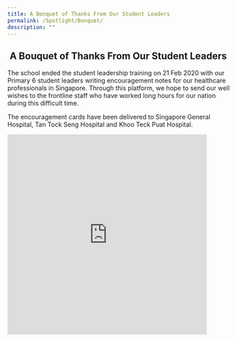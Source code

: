```yaml
---
title: A Bonquet of Thanks From Our Student Leaders
permalink: /Spotlight/Bonquet/
description: ""
---
```

## &nbsp;A Bouquet of Thanks From Our Student Leaders

The school ended the student leadership training on 21 Feb 2020 with our Primary 6 student leaders writing encouragement notes for our healthcare professionals in Singapore. Through this platform, we hope to send our well wishes to the frontline staff who have worked long hours for our nation during this difficult time.&nbsp;  
  

The encouragement cards have been delivered to Singapore General Hospital, Tan Tock Seng Hospital and Khoo Teck Puat Hospital.

<iframe allowfullscreen="true" height="451" width="448" frameborder="0" src="https://docs.google.com/presentation/d/e/2PACX-1vRJEifCyQcZF8AwKZ9_ewadpMzFQVRoJ5Lv_fV3BUiM9sCPRVpU9g_O9s-rBskM6E7gZfdBFv4_G7q5/embed?start=false&amp;loop=false&amp;delayms=3000"></iframe>